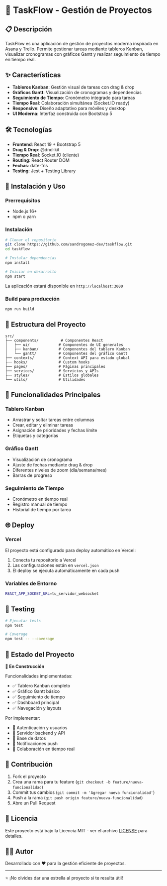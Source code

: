 # 🚀 TaskFlow - Gestión de Proyectos

## 📋 Descripción

TaskFlow es una aplicación de gestión de proyectos moderna inspirada en Asana y Trello. Permite gestionar tareas mediante tableros Kanban, visualizar cronogramas con gráficos Gantt y realizar seguimiento de tiempo en tiempo real.

## ✨ Características

- **Tableros Kanban**: Gestión visual de tareas con drag & drop
- **Gráficos Gantt**: Visualización de cronogramas y dependencias
- **Seguimiento de Tiempo**: Cronómetro integrado para tareas
- **Tiempo Real**: Colaboración simultánea (Socket.IO ready)
- **Responsive**: Diseño adaptativo para móviles y desktop
- **UI Moderna**: Interfaz construida con Bootstrap 5

## 🛠️ Tecnologías

- **Frontend**: React 19 + Bootstrap 5
- **Drag & Drop**: @dnd-kit
- **Tiempo Real**: Socket.IO (cliente)
- **Routing**: React Router DOM
- **Fechas**: date-fns
- **Testing**: Jest + Testing Library

## 🚀 Instalación y Uso

### Prerrequisitos
- Node.js 16+
- npm o yarn

### Instalación
```bash
# Clonar el repositorio
git clone https://github.com/sandrogomez-dev/taskflow.git
cd taskflow

# Instalar dependencias
npm install

# Iniciar en desarrollo
npm start
```

La aplicación estará disponible en `http://localhost:3000`

### Build para producción
```bash
npm run build
```

## 📁 Estructura del Proyecto

```
src/
├── components/          # Componentes React
│   ├── ui/             # Componentes de UI generales
│   ├── kanban/         # Componentes del tablero Kanban
│   └── gantt/          # Componentes del gráfico Gantt
├── contexts/           # Context API para estado global
├── hooks/              # Custom hooks
├── pages/              # Páginas principales
├── services/           # Servicios y APIs
├── styles/             # Estilos globales
└── utils/              # Utilidades
```

## 🎯 Funcionalidades Principales

### Tablero Kanban
- Arrastrar y soltar tareas entre columnas
- Crear, editar y eliminar tareas
- Asignación de prioridades y fechas límite
- Etiquetas y categorías

### Gráfico Gantt
- Visualización de cronograma
- Ajuste de fechas mediante drag & drop
- Diferentes niveles de zoom (día/semana/mes)
- Barras de progreso

### Seguimiento de Tiempo
- Cronómetro en tiempo real
- Registro manual de tiempo
- Historial de tiempo por tarea

## 🌐 Deploy

### Vercel
El proyecto está configurado para deploy automático en Vercel:

1. Conecta tu repositorio a Vercel
2. Las configuraciones están en `vercel.json`
3. El deploy se ejecuta automáticamente en cada push

### Variables de Entorno
```bash
REACT_APP_SOCKET_URL=tu_servidor_websocket
```

## 🧪 Testing

```bash
# Ejecutar tests
npm test

# Coverage
npm test -- --coverage
```

## 🔄 Estado del Proyecto

**🚧 En Construcción**

Funcionalidades implementadas:
- ✅ Tablero Kanban completo
- ✅ Gráfico Gantt básico
- ✅ Seguimiento de tiempo
- ✅ Dashboard principal
- ✅ Navegación y layouts

Por implementar:
- 🚧 Autenticación y usuarios
- 🚧 Servidor backend y API
- 🚧 Base de datos
- 🚧 Notificaciones push
- 🚧 Colaboración en tiempo real

## 🤝 Contribución

1. Fork el proyecto
2. Crea una rama para tu feature (`git checkout -b feature/nueva-funcionalidad`)
3. Commit tus cambios (`git commit -m 'Agregar nueva funcionalidad'`)
4. Push a la rama (`git push origin feature/nueva-funcionalidad`)
5. Abre un Pull Request

## 📄 Licencia

Este proyecto está bajo la Licencia MIT - ver el archivo [LICENSE](LICENSE) para detalles.

## 👨‍💻 Autor

Desarrollado con ❤️ para la gestión eficiente de proyectos.

---

⭐ ¡No olvides dar una estrella al proyecto si te resulta útil!
